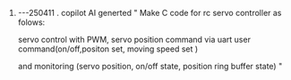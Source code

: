 1.  ---250411
  . copilot AI generted
  "
    Make C code for rc servo controller as folows:
    
    servo control with PWM, servo position command via uart user command(on/off,positon set, moving speed set ) 

    and monitoring (servo position, on/off state, position ring buffer state)
  "

